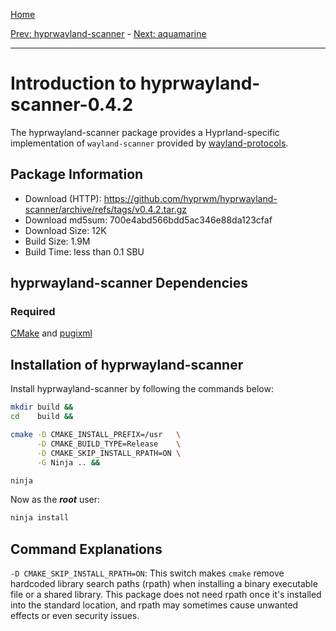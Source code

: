 [Home](../)

[Prev: hyprwayland-scanner](./6-hyprwayland-scanner.md) - [Next: aquamarine](./8-aquamarine.md)

***

# Introduction to hyprwayland-scanner-0.4.2
The hyprwayland-scanner package provides a Hyprland-specific implementation of
`wayland-scanner` provided by
[wayland-protocols](https://linuxfromscratch.org/blfs/view/svn/general/wayland-protocols.html).

## Package Information
- Download (HTTP): https://github.com/hyprwm/hyprwayland-scanner/archive/refs/tags/v0.4.2.tar.gz
- Download md5sum: 700e4abd566bdd5ac346e88da123cfaf
- Download Size: 12K
- Build Size: 1.9M
- Build Time: less than 0.1 SBU

## hyprwayland-scanner Dependencies
### Required
  [CMake](https://linuxfromscratch.org/blfs/view/svn/general/cmake.html) and
  [pugixml](./6-pugixml.md)

## Installation of hyprwayland-scanner
Install hyprwayland-scanner by following the commands below:
```Bash
mkdir build &&
cd    build &&

cmake -D CMAKE_INSTALL_PREFIX=/usr   \
      -D CMAKE_BUILD_TYPE=Release    \
      -D CMAKE_SKIP_INSTALL_RPATH=ON \
      -G Ninja .. &&

ninja
```

Now as the ***root*** user:
```Bash
ninja install
```

## Command Explanations
  `-D CMAKE_SKIP_INSTALL_RPATH=ON`: This switch makes `cmake` remove hardcoded
  library search paths (rpath) when installing a binary executable file or a
  shared library. This package does not need rpath once it's installed into the
  standard location, and rpath may sometimes cause unwanted effects or even
  security issues.
